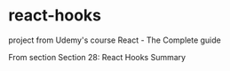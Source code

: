 # react-hooks
project from Udemy's course React - The Complete guide

From section Section 28: React Hooks Summary